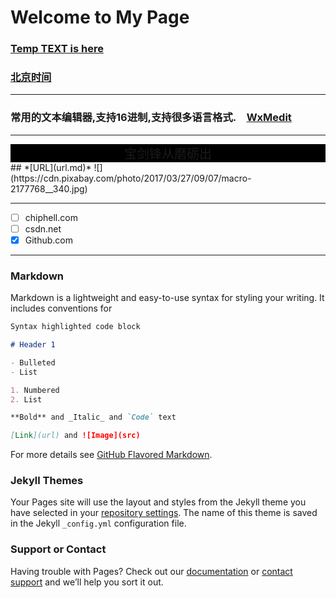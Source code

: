 # Welcome to My Page
### [Temp TEXT is here](temp.md)
### [北京时间](http://www.bjtime.cn)
***
### 常用的文本编辑器,支持16进制,支持很多语言格式.&emsp;[WxMedit](http://wxmedit.github.io/)
***
<div style="background-color:black;font-color:white;font-size:20px">
  <center>     宝剑锋从磨砺出  </center>
 </div>
 ## *[URL](url.md)*
 ![](https://cdn.pixabay.com/photo/2017/03/27/09/07/macro-2177768__340.jpg)
 
***
- [ ] chiphell.com
- [ ] csdn.net
- [x] Github.com

***
### Markdown
Markdown is a lightweight and easy-to-use syntax for styling your writing. It includes conventions for

```markdown
Syntax highlighted code block

# Header 1

- Bulleted
- List

1. Numbered
2. List

**Bold** and _Italic_ and `Code` text

[Link](url) and ![Image](src)
```

For more details see [GitHub Flavored Markdown](https://guides.github.com/features/mastering-markdown/).

### Jekyll Themes

Your Pages site will use the layout and styles from the Jekyll theme you have selected in your [repository settings](https://github.com/stylety/stylety.github.io/settings). The name of this theme is saved in the Jekyll `_config.yml` configuration file.

### Support or Contact

Having trouble with Pages? Check out our [documentation](https://help.github.com/categories/github-pages-basics/) or [contact support](https://github.com/contact) and we’ll help you sort it out.
